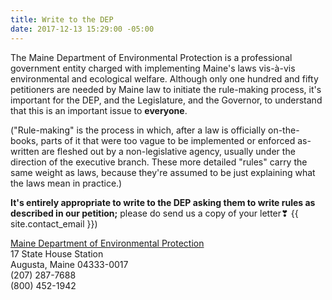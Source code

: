 ```yaml
---
title: Write to the DEP
date: 2017-12-13 15:29:00 -05:00
---
```


The Maine Department of Environmental Protection is a professional government entity charged with implementing Maine's laws vis-à-vis environmental and ecological welfare. Although only one hundred and fifty petitioners are needed by Maine law to initiate the rule-making process, it's important for the DEP, and the Legislature, and the Governor, to understand that this is an important issue to **everyone**.

("Rule-making" is the process in which, after a law is officially on-the-books, parts of it that were too vague to be implemented or enforced as-written are fleshed out by a non-legislative agency, usually under the direction of the executive branch. These more detailed "rules" carry the same weight as laws, because they're assumed to be just explaining what the laws mean in practice.)

**It's entirely appropriate to write to the DEP asking them to write rules as described in our petition;** please do send us a copy of your letter❣ 
{{ site.contact_email }})

[Maine Department of Environmental Protection](https://www1.maine.gov/dep/contact/index.html)  
17 State House Station  
Augusta, Maine 04333-0017  
(207) 287-7688  
(800) 452-1942  